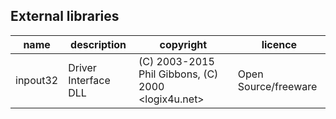 ## External libraries  

|name    |description         |copyright                                         |licence             |
|--------|--------------------|--------------------------------------------------|--------------------|
|inpout32|Driver Interface DLL|(C) 2003-2015 Phil Gibbons, (C) 2000 <logix4u.net>|Open Source/freeware|
